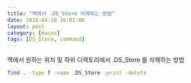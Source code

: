 ```yaml
---
title: "맥에서 .DS_Store 삭제하는 방법"
date: 2018-04-18 16:01:00
layout: post
category: [macos]
tags: [DS_Store, command]
---
```


맥에서 원하는 위치 및 하위 디렉토리에서 .DS_Store 를 삭제하는 방법

``` bash
find . -type f -name .DS_Store -print -delete
```
